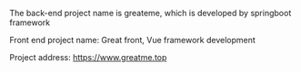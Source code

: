 The back-end project name is greateme, which is developed by springboot framework

Front end project name: Great front, Vue framework development

Project address: https://www.greatme.top
